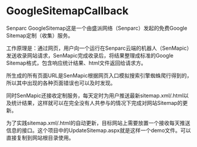 GoogleSitemapCallback
=====================

Senparc GoogleSitemap这是一个由盛派网络（Senparc）发起的免费Google Sitemap定制（收集）服务。

工作原理是：通过网页，用户向一个运行在Senparc云端的机器人（SenMapic）发送收录网站请求，SenMapic完成收录后，将结果整理成标准的Google Sitemap格式，包含响应统计结果、html文件返回给请求方。

所生成的所有页面URL是SenMapic根据网页入口模拟搜索引擎蜘蛛爬行得到的，所以其中出现的各种页面错误也可以及时发现。

同时SenMapic还接收定制服务，每天定时为用户推送最新sitemap.xml/.html以及统计结果，这样就可以在完全没有人共参与的情况下完成对网站Sitemap的更新。

为了实践sitemap.xml/.html的自动更新，目标网站上需要放置一个接收每天推送信息的接口。这个项目中的UpdateSitemap.aspx就是这样一个demo文件。可以直接复制到网站根目录使用。
